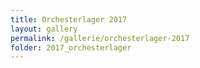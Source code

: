 ```yaml
---
title: Orchesterlager 2017
layout: gallery
permalink: /gallerie/orchesterlager-2017
folder: 2017_orchesterlager
---
```

